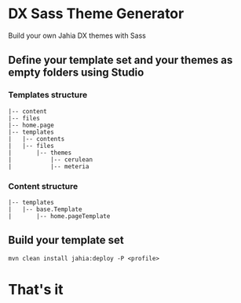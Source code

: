 # DX Sass Theme Generator

Build your own Jahia DX themes with Sass

## Define your template set and your themes as empty folders using Studio

### Templates structure

```
|-- content
|-- files
|-- home.page
|-- templates
|   |-- contents
|   |-- files
|       |-- themes
|           |-- cerulean
|           |-- meteria
```

### Content structure

```
|-- templates
|   |-- base.Template
|       |-- home.pageTemplate
```

## Build your template set

```
mvn clean install jahia:deploy -P <profile>
```

# That's it
